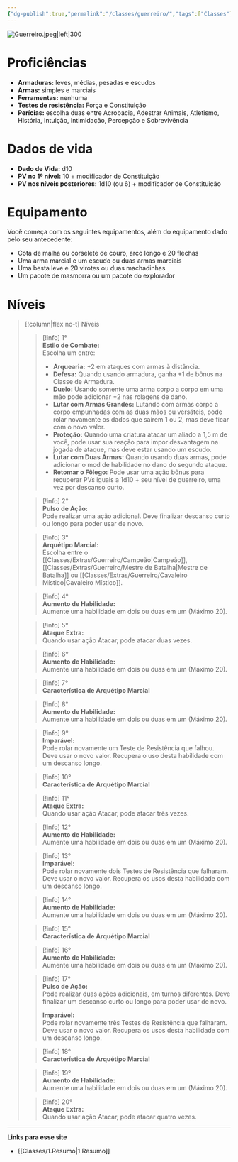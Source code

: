 ```yaml
---
{"dg-publish":true,"permalink":"/classes/guerreiro/","tags":["Classes"],"created":"2024-07-23T13:36:15.000-03:00"}
---
```



![Guerreiro.jpeg|left|300](/img/user/Arquivos/Guerreiro.jpeg)

# Proficiências

- **Armaduras:** leves, médias, pesadas e escudos
- **Armas:** simples e marciais
- **Ferramentas:** nenhuma
- **Testes de resistência:** Força e Constituição
- **Perícias:** escolha duas entre Acrobacia, Adestrar Animais, Atletismo, História, Intuição, Intimidação, Percepção e Sobrevivência

# Dados de vida
- **Dado de Vida:** d10
- **PV no 1º nível:** 10 + modificador de Constituição
- **PV nos níveis posteriores:** 1d10 (ou 6) + modificador de Constituição

# Equipamento

Você começa com os seguintes equipamentos, além do equipamento dado pelo seu antecedente:

- Cota de malha ou corselete de couro, arco longo e 20 flechas
- Uma arma marcial e um escudo ou duas armas marciais
- Uma besta leve e 20 virotes ou duas machadinhas
- Um pacote de masmorra ou um pacote do explorador

# Níveis
>[!column|flex no-t] Níveis
>> [!info] 1°  
>> **Estilo de Combate:**  
>> Escolha um entre:
>> - **Arquearia:** +2 em ataques com armas à distância.
>> - **Defesa:** Quando usando armadura, ganha +1 de bônus na Classe de Armadura.
>> - **Duelo:** Usando somente uma arma corpo a corpo em uma mão pode adicionar +2 nas rolagens de dano.
>> - **Lutar com Armas Grandes:** Lutando com armas corpo a corpo empunhadas com as duas mãos ou versáteis, pode rolar novamente os dados que saírem 1 ou 2, mas deve ficar com o novo valor.
>> - **Proteção:** Quando uma criatura atacar um aliado a 1,5 m de você, pode usar sua reação para impor desvantagem na jogada de ataque, mas deve estar usando um escudo.
>> - **Lutar com Duas Armas:** Quando usando duas armas, pode adicionar o mod de habilidade no dano do segundo ataque.
>> - **Retomar o Fôlego:** Pode usar uma ação bônus para recuperar PVs iguais a 1d10 + seu nível de guerreiro, uma vez por descanso curto.
>
>> [!info] 2°  
>> **Pulso de Ação:**  
>> Pode realizar uma ação adicional. Deve finalizar descanso curto ou longo para poder usar de novo.
>
>> [!info] 3°  
>> **Arquétipo Marcial:**  
>> Escolha entre o [[Classes/Extras/Guerreiro/Campeão\|Campeão]], [[Classes/Extras/Guerreiro/Mestre de Batalha\|Mestre de Batalha]] ou [[Classes/Extras/Guerreiro/Cavaleiro Místico\|Cavaleiro Místico]].
>
>> [!info] 4°  
>> **Aumento de Habilidade:**  
>> Aumente uma habilidade em dois ou duas em um (Máximo 20).
>
>> [!info] 5°  
>> **Ataque Extra:**  
>> Quando usar ação Atacar, pode atacar duas vezes.
>
>> [!info] 6°  
>> **Aumento de Habilidade:**  
>> Aumente uma habilidade em dois ou duas em um (Máximo 20).
>
>> [!info] 7°  
>> **Característica de Arquétipo Marcial**
>
>> [!info] 8°  
>> **Aumento de Habilidade:**  
>> Aumente uma habilidade em dois ou duas em um (Máximo 20).
>
>> [!info] 9°  
>> **Imparável:**  
>> Pode rolar novamente um Teste de Resistência que falhou. Deve usar o novo valor. Recupera o uso desta habilidade com um descanso longo.
>
>> [!info] 10°  
>> **Característica de Arquétipo Marcial**
>
>> [!info] 11°  
>> **Ataque Extra:**  
>> Quando usar ação Atacar, pode atacar três vezes.
>
>> [!info] 12°  
>> **Aumento de Habilidade:**  
>> Aumente uma habilidade em dois ou duas em um (Máximo 20).
>
>> [!info] 13°  
>> **Imparável:**  
>> Pode rolar novamente dois Testes de Resistência que falharam. Deve usar o novo valor. Recupera os usos desta habilidade com um descanso longo.
>
>> [!info] 14°  
>> **Aumento de Habilidade:**  
>> Aumente uma habilidade em dois ou duas em um (Máximo 20).
>
>> [!info] 15°  
>> **Característica de Arquétipo Marcial**
>
>> [!info] 16°  
>> **Aumento de Habilidade:**  
>> Aumente uma habilidade em dois ou duas em um (Máximo 20).
>
>> [!info] 17°  
>> **Pulso de Ação:**  
>> Pode realizar duas ações adicionais, em turnos diferentes. Deve finalizar um descanso curto ou longo para poder usar de novo.
>>  
>> **Imparável:**  
>> Pode rolar novamente três Testes de Resistência que falharam. Deve usar o novo valor. Recupera os usos desta habilidade com um descanso longo.
>
>> [!info] 18°  
>> **Característica de Arquétipo Marcial**
>
>> [!info] 19°  
>> **Aumento de Habilidade:**  
>> Aumente uma habilidade em dois ou duas em um (Máximo 20).
>
>> [!info] 20°  
>> **Ataque Extra:**  
>> Quando usar ação Atacar, pode atacar quatro vezes.
___
**Links para esse site**
- [[Classes/1.Resumo\|1.Resumo]]